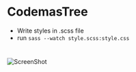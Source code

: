# CodemasTree

- Write styles in .scss file
- run <code>sass --watch style.scss:style.css</code>

#
![ScreenShot](https://i.imgur.com/br6ZHJj.png)
